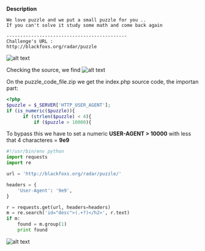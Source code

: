 **Description**
```
We love puzzle and we put a small puzzle for you ..
If you can't solve it study some math and come back again

--------------------------------------------
Challenge's URL : 
http://blackfoxs.org/radar/puzzle
```
![alt text](https://github.com/manulqwerty/CTF-Stuff/blob/master/RADARCTF/puzzle/1.png)

Checking the source, we find **<!-- don't forget to remove /puzzle_code_file.zip -->**
![alt text](https://github.com/manulqwerty/CTF-Stuff/blob/master/RADARCTF/puzzle/2.png)

On the puzzle_code_file.zip we get the index.php source code, the importan part:
```php
<?php
$puzzle = $_SERVER['HTTP_USER_AGENT'];
if (is_numeric($puzzle)){
      if (strlen($puzzle) < 4){
          if ($puzzle > 10000){
```
To bypass this we have to set a numeric **USER-AGENT > 10000** with less that 4 characteres = **9e9**
```python
#!/usr/bin/env python
import requests
import re

url = 'http://blackfoxs.org/radar/puzzle/'

headers = {
    'User-Agent': '9e9',
}

r = requests.get(url, headers=headers)
m = re.search('id="desc">(.+?)</h2>', r.text)
if m:
    found = m.group(1)
    print found

```
![alt text](https://github.com/manulqwerty/CTF-Stuff/blob/master/RADARCTF/puzzle/3.png)
